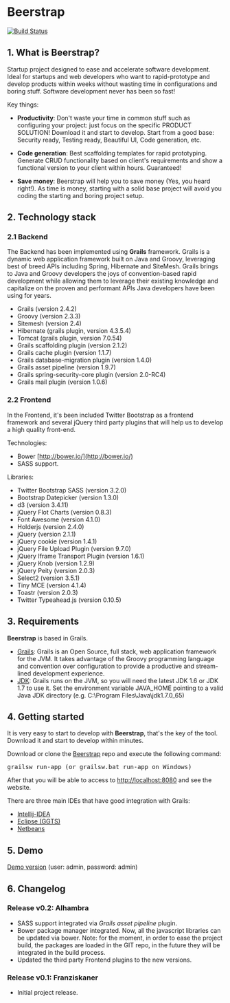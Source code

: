 # Beerstrap
[![Build Status](https://travis-ci.org/raulgomis/beerstrap.svg?branch=master)](https://travis-ci.org/raulgomis/beerstrap)

## 1. What is Beerstrap?
Startup project designed to ease and accelerate software development.
Ideal for startups and web developers who want to rapid-prototype and develop products within weeks without wasting time in configurations and boring stuff.
Software development never has been so fast!

Key things:

- **Productivity**: Don't waste your time in common stuff such as configuring your project: just focus on the specific PRODUCT SOLUTION! Download it and start to develop. Start from a good base: Security ready, Testing ready, Beautiful UI, Code generation, etc.

- **Code generation**: Best scaffolding templates for rapid prototyping. Generate CRUD functionality based on client's requirements and show a functional version to your client within hours. Guaranteed!

- **Save money**: Beerstrap will help you to save money (Yes, you heard right!). As time is money, starting with a solid base project will avoid you coding the starting and boring project setup.

## 2. Technology stack

### 2.1 Backend
The Backend has been implemented using **Grails** framework. Grails is a dynamic web application framework built on Java and Groovy, leveraging best of breed APIs including Spring, Hibernate and SiteMesh. Grails brings to Java and Groovy developers the joys of convention-based rapid development while allowing them to leverage their existing knowledge and capitalize on the proven and performant APIs Java developers have been using for years.

- Grails (version 2.4.2)
- Groovy (version 2.3.3)
- Sitemesh (version 2.4)
- Hibernate (grails plugin, version 4.3.5.4)
- Tomcat (grails plugin, version 7.0.54)
- Grails scaffolding plugin (version 2.1.2)
- Grails cache plugin (version 1.1.7)
- Grails database-migration plugin (version 1.4.0)
- Grails asset pipeline (version 1.9.7)
- Grails spring-security-core plugin (version 2.0-RC4)
- Grails mail plugin (version 1.0.6)

### 2.2 Frontend
In the Frontend, it's been included Twitter Bootstrap as a frontend framework and several
jQuery third party plugins that will help us to develop a high quality front-end.

Technologies:
- Bower [http://bower.io/](http://bower.io/)
- SASS support.

Libraries:
- Twitter Bootstrap SASS (version 3.2.0)
- Bootstrap Datepicker (version 1.3.0)
- d3 (version 3.4.11)
- jQuery Flot Charts (version 0.8.3)
- Font Awesome (version 4.1.0)
- Holderjs (version 2.4.0)
- jQuery (version 2.1.1)
- jQuery cookie (version 1.4.1)
- jQuery File Upload Plugin (version 9.7.0)
- jQuery Iframe Transport Plugin (version 1.6.1)
- jQuery Knob (version 1.2.9)
- jQuery Peity (version 2.0.3)
- Select2 (version 3.5.1)
- Tiny MCE (version 4.1.4)
- Toastr (version 2.0.3)
- Twitter Typeahead.js (version 0.10.5)


## 3. Requirements
**Beerstrap** is based in Grails.

- [Grails](http://grails.org): Grails is an Open Source, full stack, web application framework for the JVM. It takes advantage of the Groovy programming language and convention
over configuration to provide a productive and stream-lined development experience.
- [JDK](http://www.oracle.com/technetwork/es/java/javase/downloads/index.html): Grails runs on the JVM, so you will need the latest JDK 1.6 or JDK 1.7 to use it. Set the environment variable JAVA_HOME pointing to a valid Java JDK directory (e.g. C:\Program Files\Java\jdk1.7.0_65)

## 4. Getting started
It is very easy to start to develop with **Beerstrap**, that's the key of the tool. Download it and start to develop within minutes.

Download or clone the [Beerstrap](https://github.com/raulgomis/beerstrap) repo and execute the following command:
<pre>
grailsw run-app (or grailsw.bat run-app on Windows)
</pre>
After that you will be able to access to [http://localhost:8080](http://localhost:8080) and see the website.

There are three main IDEs that have good integration with Grails:

- [Intellij-IDEA](http://www.jetbrains.com/idea/features/groovy.html)
- [Eclipse (GGTS)](http://spring.io/tools/ggts)
- [Netbeans](https://netbeans.org/kb/docs/web/grails-quickstart.html)

## 5. Demo
[Demo version](http://beerstrap.rgomis.eu.cloudbees.net/) (user: admin, password: admin)

## 6. Changelog

### Release v0.2: Alhambra
- SASS support integrated via *Grails asset pipeline* plugin.
- Bower package manager integrated. Now, all the javascript libraries can be updated via bower. Note: for the moment, in order to ease the project build, the packages are loaded in the GIT repo, in the future they will be integrated in the build process.
- Updated the third party Frontend plugins to the new versions.

### Release v0.1: Franziskaner
- Initial project release.
